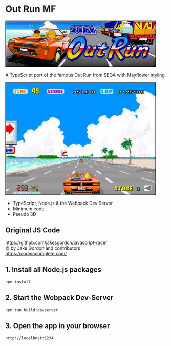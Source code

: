 # Out Run MF

![Out Run TS](https://github.com/christopherstock/OutRunMF/raw/master/dist/res/image/promo/title.png)

A TypeScript port of the famous Out Run from SEGA with Mayflower styling.

![Out Run TS](https://github.com/christopherstock/OutRunMF/raw/master/dist/res/image/promo/screen0.png)

- TypeScript, Node.js &amp; the Webpack Dev Server
- Minimum code
- Pseudo 3D

## Original JS Code
https://github.com/jakesgordon/javascript-racer<br>
&copy; by Jake Gordon and contributors<br>
https://codeincomplete.com/

## 1. Install all Node.js packages
```
npm install
```

## 2. Start the Webpack Dev-Server
```
npm run build:devserver
```

## 3. Open the app in your browser
```
http://localhost:1234
```
